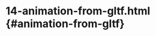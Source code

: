 # 14-animation-from-gltf.html {#animation-from-gltf}

<Example filename="14-animation-from-gltf" />
